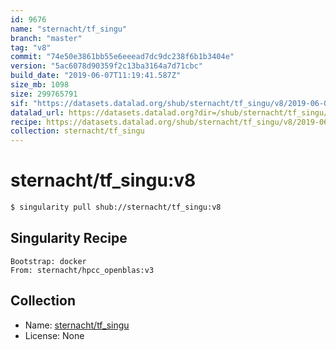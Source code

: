 ```yaml
---
id: 9676
name: "sternacht/tf_singu"
branch: "master"
tag: "v8"
commit: "74e50e3861bb55e6eeead7dc9dc238f6b1b3404e"
version: "5ac6078d90359f2c13ba3164a7d71cbc"
build_date: "2019-06-07T11:19:41.587Z"
size_mb: 1098
size: 299765791
sif: "https://datasets.datalad.org/shub/sternacht/tf_singu/v8/2019-06-07-74e50e38-5ac6078d/5ac6078d90359f2c13ba3164a7d71cbc.simg"
datalad_url: https://datasets.datalad.org?dir=/shub/sternacht/tf_singu/v8/2019-06-07-74e50e38-5ac6078d/
recipe: https://datasets.datalad.org/shub/sternacht/tf_singu/v8/2019-06-07-74e50e38-5ac6078d/Singularity
collection: sternacht/tf_singu
---
```


# sternacht/tf_singu:v8

```bash
$ singularity pull shub://sternacht/tf_singu:v8
```

## Singularity Recipe

```singularity
Bootstrap: docker
From: sternacht/hpcc_openblas:v3
```

## Collection

 - Name: [sternacht/tf_singu](https://github.com/sternacht/tf_singu)
 - License: None

